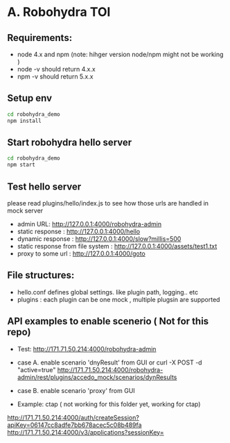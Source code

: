
# A. Robohydra TOI 


## Requirements:
- node 4.x and npm
(note: hihger version node/npm might not be working )
- node -v should return 4.x.x
- npm -v should return 5.x.x

## Setup env
```sh
cd robohydra_demo
npm install
```


## Start robohydra hello server
```sh
cd robohydra_demo
npm start
```

## Test hello server
please read plugins/hello/index.js to see how those urls are handled in mock server

 - admin URL: http://127.0.0.1:4000/robohydra-admin
 - static response : http://127.0.0.1:4000/hello
 - dynamic response  : http://127.0.0.1:4000/slow?millis=500
 - static response from file system : http://127.0.0.1:4000/assets/test1.txt
 - proxy to some url : http://127.0.0.1:4000/goto 

## File structures:
- hello.conf defines global settings. like plugin path, logging.. etc
- plugins : each plugin can be one mock , multiple plugsin are supported


##  API examples to enable scenerio ( Not for this repo)

- Test:
http://171.71.50.214:4000/robohydra-admin

- case A. enable scenario 'dnyResult' from GUI 
or curl -X POST -d "active=true" http://171.71.50.214:4000/robohydra-admin/rest/plugins/accedo_mock/scenarios/dynResults

- case B. enable scenario 'proxy' from GUI

- Example: ctap ( not working for this folder yet, working for ctap)

http://171.71.50.214:4000/auth/createSession?apiKey=06147cc8adfe7bb678acec5c08b489fa
http://171.71.50.214:4000/v3/applications?sessionKey=<sessionKey>
